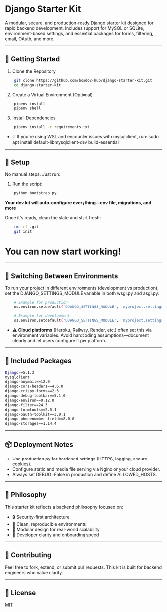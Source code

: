 Django Starter Kit
==================

A modular, secure, and production-ready Django starter kit designed for rapid backend development. Includes support for MySQL or SQLite, environment-based settings, and essential packages for forms, filtering, email, OAuth, and more.

------------------------------------------------------------
🚀 Getting Started
------------------------------------------------------------

1. Clone the Repository
```bash
    git clone https://github.com/bondo2-hub/django-starter-kit.git
    cd django-starter-kit
```

2. Create a Virtual Environment (Optional)
```bash
    pipenv install
    pipenv shell
```

3. Install Dependencies
```bash
    pipenv install -r requirements.txt
```

- 💡 If you're using WSL and encounter issues with mysqlclient, run:
    sudo apt install default-libmysqlclient-dev build-essential

------------------------------------------------------------
🔐 Setup
------------------------------------------------------------

No manual steps. Just run:

1. Run the script:
```bash
    python bootstrap.py
```
**Your dev kit will auto-configure everything—env file, migrations, and more**

Once it's ready, clean the slate and start fresh:
```bash
    rm -rf .git
    git init
```

# You can now start working!
------------------------------------------------------------
🧱 Switching Between Environments
------------------------------------------------------------

To run your project in different environments (development vs production),
set the DJANGO_SETTINGS_MODULE variable in both wsgi.py and asgi.py:

```bash
    # Example for production
    os.environ.setdefault('DJANGO_SETTINGS_MODULE', 'myproject.settings.production')

    # Example for development
    os.environ.setdefault('DJANGO_SETTINGS_MODULE', 'myproject.settings.development')
```

- ⚠️ **Cloud platforms** (Heroku, Railway, Render, etc.) often set this via environment variables.
Avoid hardcoding assumptions—document clearly and let users configure it per platform.

------------------------------------------------------------
🧪 Included Packages
------------------------------------------------------------
```bash
Django==5.1.3
mysqlclient
django-anymail==12.0
django-cors-headers==4.6.0
django-crispy-forms==2.3
django-debug-toolbar==5.1.0
django-environ==0.12.0
django-filter==24.3
django-formtools==2.5.1
django-oauth-toolkit==3.0.1
django-phonenumber-field==8.0.0
django-storages==1.14.4
```
------------------------------------------------------------
📦 Deployment Notes
------------------------------------------------------------

- Use production.py for hardened settings (HTTPS, logging, secure cookies).
- Configure static and media file serving via Nginx or your cloud provider.
- Always set DEBUG=False in production and define ALLOWED_HOSTS.

------------------------------------------------------------
🧠 Philosophy
------------------------------------------------------------

This starter kit reflects a backend philosophy focused on:

- 🔒 Security-first architecture
- 🧼 Clean, reproducible environments
- 🧩 Modular design for real-world scalability
- 🧠 Developer clarity and onboarding speed

------------------------------------------------------------
🤝 Contributing
------------------------------------------------------------

Feel free to fork, extend, or submit pull requests. This kit is built for backend engineers
who value clarity.

------------------------------------------------------------
📄 License
------------------------------------------------------------

[MIT](https://choosealicense.com/licenses/mit/)